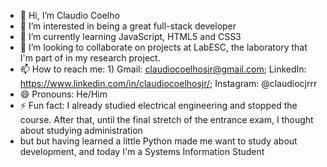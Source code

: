 - 👋 Hi, I’m Claudio Coelho
- 👀 I’m interested in being a great full-stack developer
- 🌱 I’m currently learning JavaScript, HTML5 and CSS3
- 🧠 I’m looking to collaborate on projects at LabESC, the laboratory that I'm part of in my research project.
- 📫 How to reach me: 1) Gmail: claudiocoelhosjr@gmail.com; LinkedIn: https://www.linkedin.com/in/claudiocoelhosjr/; Instagram: @claudiocjrrr
- 😄 Pronouns: He/Him
- ⚡ Fun fact: I already studied electrical engineering and stopped the course. After that, until the final stretch of the entrance exam, I thought about studying administration
- but but having learned a little Python made me want to study about development, and today I'm a Systems Information Student

<!---
claudiocoelhojr/claudiocoelhojr is a ✨ special ✨ repository because its `README.md` (this file) appears on your GitHub profile.
You can click the Preview link to take a look at your changes.
--->

